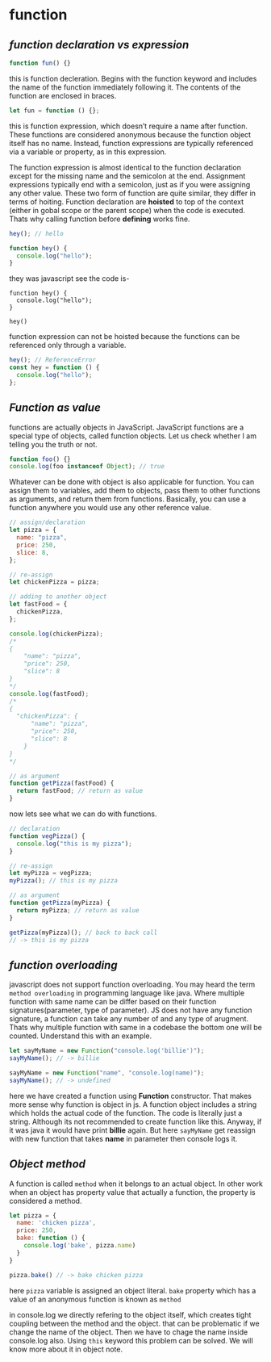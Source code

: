 # function

## _function declaration vs expression_

```js
function fun() {}
```

this is function decleration. Begins with the function keyword and includes the name of the function immediately following it. The contents of the function are enclosed in braces.

```js
let fun = function () {};
```

this is function expression, which doesn’t require a name after
function. These functions are considered anonymous because the function object itself has no name. Instead, function expressions are typically referenced via a variable or property, as in this expression.

The function expression is almost identical to the function declaration except for the missing name and the semicolon at the end. Assignment expressions typically end with a semicolon, just as if you were assigning any other value. These two form of function are quite similar, they differ in terms of hoiting. Function declaration are **hoisted** to top of the context (either in gobal scope or the parent scope) when the code is executed. Thats why calling function before **defining** works fine.

```js
hey(); // hello

function hey() {
  console.log("hello");
}
```

they was javascript see the code is-

```
function hey() {
  console.log("hello");
}

hey()
```

function expression can not be hoisted because the functions can be referenced only through a variable.

```js
hey(); // ReferenceError
const hey = function () {
  console.log("hello");
};
```

## _Function as value_

functions are actually objects in JavaScript. JavaScript functions are a special type of objects, called function objects. Let us check whether I am telling you the truth or not.

```js
function foo() {}
console.log(foo instanceof Object); // true
```

Whatever can be done with object is also applicable for function.
You can assign them to variables, add them to objects, pass them
to other functions as arguments, and return them from functions. Basically, you can use a function anywhere you would use any other reference value.

```js
// assign/declaration
let pizza = {
  name: "pizza",
  price: 250,
  slice: 8,
};

// re-assign
let chickenPizza = pizza;

// adding to another object
let fastFood = {
  chickenPizza,
};

console.log(chickenPizza);
/* 
{
    "name": "pizza",
    "price": 250,
    "slice": 8
} 
*/
console.log(fastFood);
/* 
{
  "chickenPizza": {
      "name": "pizza",
      "price": 250,
      "slice": 8
    }
} 
*/

// as argument
function getPizza(fastFood) {
  return fastFood; // return as value
}
```

now lets see what we can do with functions.

```js
// declaration
function vegPizza() {
  console.log("this is my pizza");
}

// re-assign
let myPizza = vegPizza;
myPizza(); // this is my pizza

// as argument
function getPizza(myPizza) {
  return myPizza; // return as value
}

getPizza(myPizza)(); // back to back call
// -> this is my pizza
```

## _function overloading_

javascript does not support function overloading. You may heard the term `method overloading` in programming language like java. Where multiple function with same name can be differ based on their function signatures(parameter, type of parameter). JS does not have any function signature, a function can take any number of and any type of arugment. Thats why multiple function with same in a codebase the bottom one will be counted. Understand this with an example.

```js
let sayMyName = new Function("console.log('billie')");
sayMyName(); // -> billie

sayMyName = new Function("name", "console.log(name)");
sayMyName(); // -> undefined
```
here we have created a function using __Function__ constructor. That makes more sense why function is object in js. A function object includes a string which holds the actual code of the function. The code is literally just a string. Although its not recommended to create function like this. Anyway,
if it was java it would have print __billie__ again. But here `sayMyName` get reassign with new function that takes __name__ in parameter then console logs it.

## _Object method_
A function is called `method` when it belongs to an actual object. In other work when an object has property value that actually a function, the property is considered a method.

```js
let pizza = {
  name: 'chicken pizza',
  price: 250,
  bake: function () {
    console.log('bake', pizza.name)
  }
}

pizza.bake() // -> bake chicken pizza
```
here `pizza` variable is assigned an object literal. `bake` property which has a value of an anonymous function is known as `method`

in console.log we directly refering to the object itself, which creates tight coupling between the method and the object. that can be problematic if we change the name of the object. Then we have to chage the name inside console.log also. Using `this` keyword this problem can be solved. We will know more about it in object note.